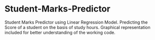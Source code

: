 # Student-Marks-Predictor

Student Marks Predictor using Linear Regression Model. 
Predicting the Score of a student on the basis of study hours.
Graphical representation included for better understanding of the working code.
